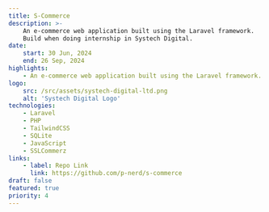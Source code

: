 ```yaml
---
title: S-Commerce
description: >-
    An e-commerce web application built using the Laravel framework. 
    Build when doing internship in Systech Digital.
date:
    start: 30 Jun, 2024
    end: 26 Sep, 2024
highlights:
    - An e-commerce web application built using the Laravel framework.
logo:
    src: /src/assets/systech-digital-ltd.png
    alt: 'Systech Digital Logo'
technologies:
    - Laravel
    - PHP
    - TailwindCSS
    - SQLite
    - JavaScript
    - SSLCommerz
links:
    - label: Repo Link
      link: https://github.com/p-nerd/s-commerce
draft: false
featured: true
priority: 4
---
```

